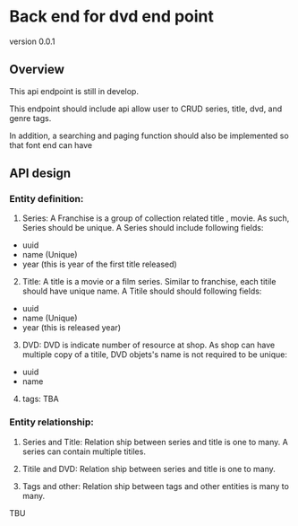 # Back end for dvd end point
version 0.0.1
## Overview 
This api endpoint is still in develop.

This endpoint should include api allow user to CRUD series, title, dvd, 
and genre tags.

In addition, a searching and paging function should also be implemented
so that font end can have  
## API design
### Entity definition:
1. Series:
A Franchise is a group of collection related title , movie. As such,
Series should be unique. A Series should include following fields:
-   uuid
-   name (Unique)
-   year (this is year of the first title released)
2. Title:
A title is a movie or a film series. Similar to franchise, each titile should
have unique name. A Titile should  should following fields:
-   uuid
-   name (Unique)
-   year (this is released year)
3.  DVD:
DVD is indicate number of resource at shop. As shop can have multiple copy of a 
titile, DVD objets's name is not required to be unique:
-   uuid
-   name 
4.  tags:
TBA

### Entity relationship:
1.  Series and Title:
Relation ship between series and title is one to many. A series can contain multiple titiles.

2. Titile and DVD:
Relation ship between series and title is one to many.

3.  Tags and other:
Relation ship between tags and other entities is many to many.

TBU

